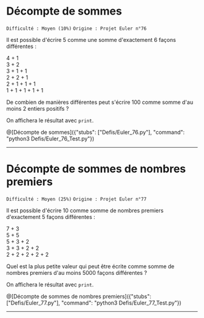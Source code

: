 # Décompte de sommes
`Difficulté : Moyen (10%)`
`Origine : Projet Euler n°76`

Il est possible d'écrire 5 comme une somme d'exactement 6 façons différentes :

4 + 1  
3 + 2  
3 + 1 + 1  
2 + 2 + 1  
2 + 1 + 1 + 1  
1 + 1 + 1 + 1 + 1  

De combien de manières différentes peut s'écrire 100 comme somme d'au moins 2 entiers positifs ?

On affichera le résultat avec `print`.

@[Décompte de sommes]({"stubs": ["Defis/Euler_76.py"], "command": "python3 Defis/Euler_76_Test.py"})

---

# Décompte de sommes de nombres premiers
`Difficulté : Moyen (25%)`
`Origine : Projet Euler n°77`

Il est possible d'écrire 10 comme somme de nombres premiers d'exactement 5 façons différentes :

7 + 3  
5 + 5  
5 + 3 + 2  
3 + 3 + 2 + 2  
2 + 2 + 2 + 2 + 2  

Quel est la plus petite valeur qui peut être écrite comme somme de nombres premiers d'au moins 5000 façons différentes ?

On affichera le résultat avec `print`.

@[Décompte de sommes de nombres premiers]({"stubs": ["Defis/Euler_77.py"], "command": "python3 Defis/Euler_77_Test.py"})

---

